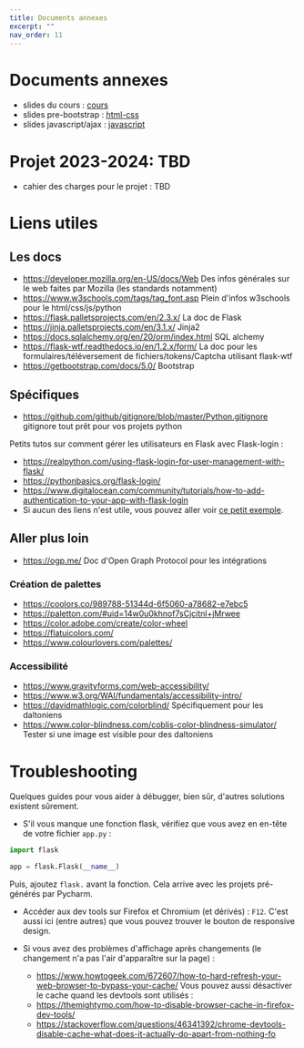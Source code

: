 ```yaml
---
title: Documents annexes
excerpt: ""
nav_order: 11
---
```


# Documents annexes

- slides du cours : [cours](assets/pdf/slides.pdf)
- slides pre-bootstrap : [html-css](https://0xc0de.fr/courses/Domaine/2018/slides/html-css/)
- slides javascript/ajax : [javascript](https://0xc0de.fr/courses/Domaine/2018/slides/js-ajax/)

# Projet 2023-2024: TBD

- cahier des charges pour le projet : TBD<!--[UE-Web-CdC-2021.pdf](assets/pdf/UE-Web-CdC-2022.pdf)-->


# Liens utiles

## Les docs

- <https://developer.mozilla.org/en-US/docs/Web> Des infos générales sur le web faites par Mozilla (les standards notamment)
- <https://www.w3schools.com/tags/tag_font.asp> Plein d'infos w3schools pour le html/css/js/python
- <https://flask.palletsprojects.com/en/2.3.x/> La doc de Flask
- <https://jinja.palletsprojects.com/en/3.1.x/> Jinja2
- <https://docs.sqlalchemy.org/en/20/orm/index.html> SQL alchemy
- <https://flask-wtf.readthedocs.io/en/1.2.x/form/> La doc pour les formulaires/téléversement de fichiers/tokens/Captcha utilisant flask-wtf
- <https://getbootstrap.com/docs/5.0/> Bootstrap

## Spécifiques

- <https://github.com/github/gitignore/blob/master/Python.gitignore> gitignore tout prêt pour vos projets python

Petits tutos sur comment gérer les utilisateurs en Flask avec Flask-login :
- <https://realpython.com/using-flask-login-for-user-management-with-flask/>
- <https://pythonbasics.org/flask-login/>
- <https://www.digitalocean.com/community/tutorials/how-to-add-authentication-to-your-app-with-flask-login>
- Si aucun des liens n'est utile, vous pouvez aller voir [ce petit exemple](https://github.com/TeachingAndResearch/ue_web_example/archive/authentication_example.zip).

## Aller plus loin

- <https://ogp.me/> Doc d'Open Graph Protocol pour les intégrations

### Création de palettes

- <https://coolors.co/989788-51344d-6f5060-a78682-e7ebc5>
- <https://paletton.com/#uid=14w0u0khnof7sCjcitnl+jMrwee>
- <https://color.adobe.com/create/color-wheel>
- <https://flatuicolors.com/>
- <https://www.colourlovers.com/palettes/>

### Accessibilité

- <https://www.gravityforms.com/web-accessibility/>
- <https://www.w3.org/WAI/fundamentals/accessibility-intro/>
- <https://davidmathlogic.com/colorblind/> Spécifiquement pour les daltoniens
- <https://www.color-blindness.com/coblis-color-blindness-simulator/> Tester si une image est visible pour des daltoniens


# Troubleshooting

Quelques guides pour vous aider à débugger, bien sûr, d'autres solutions existent sûrement.


- S'il vous manque une fonction flask, vérifiez que vous avez en en-tête de votre fichier `app.py` :

```python
import flask

app = flask.Flask(__name__)
```

Puis, ajoutez `flask.` avant la fonction. Cela arrive avec les projets pré-générés par Pycharm.

- Accéder aux dev tools sur Firefox et Chromium (et dérivés) : `F12`. C'est aussi ici (entre autres) que vous pouvez trouver le bouton de responsive design.


- Si vous avez des problèmes d'affichage après changements (le changement n'a pas l'air d'apparaître sur la page) :
  - <https://www.howtogeek.com/672607/how-to-hard-refresh-your-web-browser-to-bypass-your-cache/>
  Vous pouvez aussi désactiver le cache quand les devtools sont utilisés :
  - <https://themightymo.com/how-to-disable-browser-cache-in-firefox-dev-tools/>
  - <https://stackoverflow.com/questions/46341392/chrome-devtools-disable-cache-what-does-it-actually-do-apart-from-nothing-fo>
